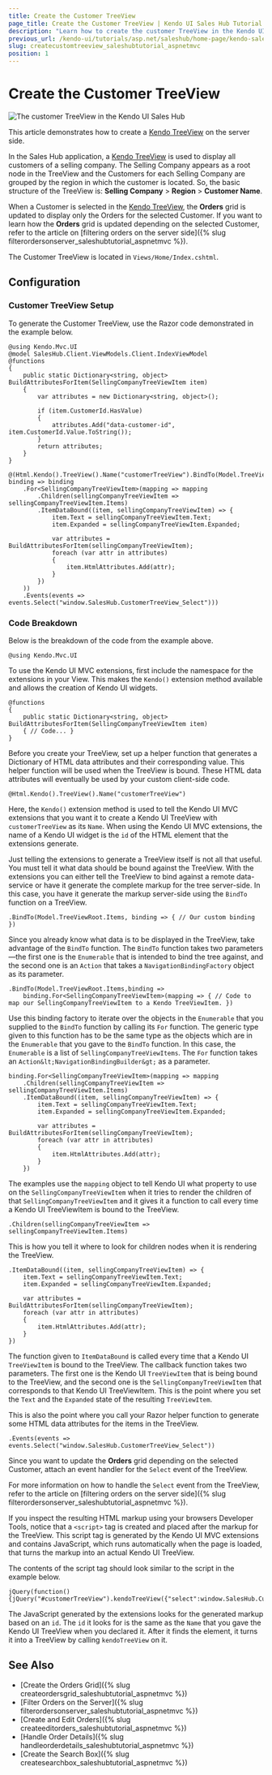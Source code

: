```yaml
---
title: Create the Customer TreeView
page_title: Create the Customer TreeView | Kendo UI Sales Hub Tutorial
description: "Learn how to create the customer TreeView in the Kendo UI Sales Hub project by using Telerik UI for ASP.NET MVC."
previous_url: /kendo-ui/tutorials/asp.net/saleshub/home-page/kendo-saleshub-customer-treeview
slug: createcustomtreeview_saleshubtutorial_aspnetmvc
position: 1
---
```


# Create the Customer TreeView

![The customer TreeView in the Kendo UI Sales Hub](images/kendo-saleshub-customer-treeview-screenshot.png)

This article demonstrates how to create a [Kendo TreeView](http://demos.telerik.com/kendo-ui/web/treeview/index.html) on the server side.

In the Sales Hub application, a [Kendo TreeView](http://demos.telerik.com/kendo-ui/web/treeview/index.html) is used to display all customers of a selling company. The Selling Company appears as a root node in the TreeView and the Customers for each Selling Company are grouped by the region in which the customer is located. So, the basic structure of the TreeView is: **Selling Company** > **Region** > **Customer Name**.

When a Customer is selected in the [Kendo TreeView](http://demos.telerik.com/kendo-ui/web/treeview/index.html), the **Orders** grid is updated to display only the Orders for the selected Customer. If you want to learn how the **Orders** grid is updated depending on the selected Customer, refer to the article on [filtering orders on the server side]({% slug filterordersonserver_saleshubtutorial_aspnetmvc %}).

The Customer TreeView is located in `Views/Home/Index.cshtml`.

## Configuration

### Customer TreeView Setup

To generate the Customer TreeView, use the Razor code demonstrated in the example below.

    @using Kendo.Mvc.UI
    @model SalesHub.Client.ViewModels.Client.IndexViewModel
    @functions
    {
        public static Dictionary<string, object> BuildAttributesForItem(SellingCompanyTreeViewItem item)
        {
            var attributes = new Dictionary<string, object>();

            if (item.CustomerId.HasValue)
            {
                attributes.Add("data-customer-id", item.CustomerId.Value.ToString());
            }
            return attributes;
        }
    }

    @(Html.Kendo().TreeView().Name("customerTreeView").BindTo(Model.TreeViewRoot.Items, binding => binding
        .For<SellingCompanyTreeViewItem>(mapping => mapping
            .Children(sellingCompanyTreeViewItem => sellingCompanyTreeViewItem.Items)
            .ItemDataBound((item, sellingCompanyTreeViewItem) => {
                item.Text = sellingCompanyTreeViewItem.Text;
                item.Expanded = sellingCompanyTreeViewItem.Expanded;

                var attributes = BuildAttributesForItem(sellingCompanyTreeViewItem);
                foreach (var attr in attributes)
                {
                    item.HtmlAttributes.Add(attr);
                }
            })
        ))
        .Events(events => events.Select("window.SalesHub.CustomerTreeView_Select")))

### Code Breakdown

Below is the breakdown of the code from the example above.

    @using Kendo.Mvc.UI

To use the Kendo UI MVC extensions, first include the namespace for the extensions in your View. This makes the `Kendo()` extension method available and allows the creation of Kendo UI widgets.

    @functions
    {
        public static Dictionary<string, object> BuildAttributesForItem(SellingCompanyTreeViewItem item)
        { // Code... }
    }

Before you create your TreeView, set up a helper function that generates a Dictionary of HTML data attributes and their corresponding value. This helper function will be used when the TreeView is bound. These HTML data attributes will eventually be used by your custom client-side code.

    @Html.Kendo().TreeView().Name("customerTreeView")

Here, the `Kendo()` extension method is used to tell the Kendo UI MVC extensions that you want it to create a Kendo UI TreeView with `customerTreeView` as its `Name`. When using the Kendo UI MVC extensions, the name of a Kendo UI widget is the `id` of the HTML element that the extensions generate.

Just telling the extensions to generate a TreeView itself is not all that useful. You must tell it what data should be bound against the TreeView. With the extensions you can either tell the TreeView to bind against a remote data-service or have it generate the complete markup for the tree server-side. In this case, you have it generate the markup server-side using the `BindTo` function on a TreeView.

    .BindTo(Model.TreeViewRoot.Items, binding => { // Our custom binding })

Since you already know what data is to be displayed in the TreeView, take advantage of the `BindTo` function. The `BindTo` function takes two parameters&mdash;the first one is the `Enumerable` that is intended to bind the tree against, and the second one is an `Action` that takes a `NavigationBindingFactory` object as its parameter.

    .BindTo(Model.TreeViewRoot.Items,binding =>
        binding.For<SellingCompanyTreeViewItem>(mapping => { // Code to map our SellingCompanyTreeViewItem to a Kendo TreeViewItem. })

Use this binding factory to iterate over the objects in the `Enumerable` that you supplied to the `BindTo` function by calling its `For` function. The generic type given to this function has to be the same type as the objects which are in the `Enumerable` that you gave to the `BindTo` function. In this case, the `Enumerable` is a list of `SellingCompanyTreeViewItems`. The `For` function takes an `Action&lt;NavigationBindingBuilder&gt;` as a parameter.

    binding.For<SellingCompanyTreeViewItem>(mapping => mapping
        .Children(sellingCompanyTreeViewItem => sellingCompanyTreeViewItem.Items)
        .ItemDataBound((item, sellingCompanyTreeViewItem) => {
            item.Text = sellingCompanyTreeViewItem.Text;
            item.Expanded = sellingCompanyTreeViewItem.Expanded;

            var attributes = BuildAttributesForItem(sellingCompanyTreeViewItem);
            foreach (var attr in attributes)
            {
                item.HtmlAttributes.Add(attr);
            }
        })

The examples use the `mapping` object to tell Kendo UI what property to use on the `SellingCompanyTreeViewItem` when it tries to render the children of that `SellingCompanyTreeViewItem` and it gives it a function to call every time a Kendo UI TreeViewItem is bound to the TreeView.

    .Children(sellingCompanyTreeViewItem => sellingCompanyTreeViewItem.Items)

This is how you tell it where to look for children nodes when it is rendering the TreeView.

    .ItemDataBound((item, sellingCompanyTreeViewItem) => {
        item.Text = sellingCompanyTreeViewItem.Text;
        item.Expanded = sellingCompanyTreeViewItem.Expanded;

        var attributes = BuildAttributesForItem(sellingCompanyTreeViewItem);
        foreach (var attr in attributes)
        {
            item.HtmlAttributes.Add(attr);
        }
    })

The function given to `ItemDataBound` is called every time that a Kendo UI `TreeViewItem` is bound to the TreeView. The callback function takes two parameters. The first one is the Kendo UI `TreeViewItem` that is being bound to the TreeView, and the second one is the `SellingCompanyTreeViewItem` that corresponds to that Kendo UI TreeViewItem. This is the point where you set the `Text` and the `Expanded` state of the resulting `TreeViewItem`.

This is also the point where you call your Razor helper function to generate some HTML data attributes for the items in the TreeView.

    .Events(events => events.Select("window.SalesHub.CustomerTreeView_Select"))

Since you want to update the **Orders** grid depending on the selected Customer, attach an event handler for the `Select` event of
the TreeView.

For more information on how to handle the `Select` event from the TreeView, refer to the article on [filtering orders on the server side]({% slug filterordersonserver_saleshubtutorial_aspnetmvc %}).

If you inspect the resulting HTML markup using your browsers Developer Tools, notice that a `<script>` tag is created and placed after the markup for the TreeView. This script tag is generated by the Kendo UI MVC extensions and contains JavaScript, which runs automatically when the page is loaded, that turns the markup into an actual Kendo UI TreeView.

The contents of the script tag should look similar to the script in the example below.

    jQuery(function(){jQuery("#customerTreeView").kendoTreeView({"select":window.SalesHub.CustomerTreeView_Select});});

The JavaScript generated by the extensions looks for the generated markup based on an `id`. The `id` it looks for is the same as the `Name` that you gave the Kendo UI TreeView when you declared it. After it finds the element, it turns it into a TreeView by calling `kendoTreeView` on it.

## See Also

* [Create the Orders Grid]({% slug createordersgrid_saleshubtutorial_aspnetmvc %})
* [Filter Orders on the Server]({% slug filterordersonserver_saleshubtutorial_aspnetmvc %})
* [Create and Edit Orders]({% slug createeditorders_saleshubtutorial_aspnetmvc %})
* [Handle Order Details]({% slug handleorderdetails_saleshubtutorial_aspnetmvc %})
* [Create the Search Box]({% slug createsearchbox_saleshubtutorial_aspnetmvc %})
